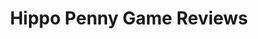 ---
title: Hippo Penny Game Reviews
layout: scoredetail
permalink: /meta-score/crusader-kings-iii
header:
  teaser: /assets/images/crusader-kings-iii.jpg
  video:
    id: Demi3MfHHYw
    provider: youtube
---